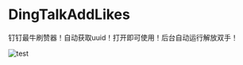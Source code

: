 # DingTalkAddLikes

钉钉最牛刷赞器！自动获取uuid！打开即可使用！后台自动运行解放双手！  

![test](https://github.com/methylbenzene/DingTalkAddLikes/blob/main/test1.png)  
